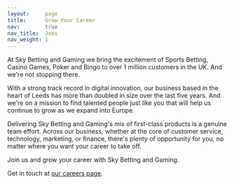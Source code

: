 ```yaml
---
layout:     page
title:      Grow Your Career
nav:        true
nav_title:  Jobs
nav_weight: 1
---
```


At Sky Betting and Gaming we bring the excitement of Sports Betting, Casino Games, Poker and Bingo to over 1 million customers in the UK. And we're not stopping there.

With a strong track record in digital innovation, our business based in the heart of Leeds has more than doubled in size over the last five years. And we're on a mission to find talented people just like you that will help us continue to grow as we expand into Europe.

Delivering Sky Betting and Gaming's mix of first-class products is a genuine team effort. Across our business, whether at the core of customer service, technology, marketing, or finance, there's plenty of opportunity for you, no matter where you want your career to take off.

Join us and grow your career with Sky Betting and Gaming.

Get in touch at [our careers page](http://www.skybet.com/cms/job-board.shtm).
